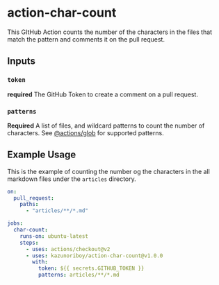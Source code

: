 # action-char-count

This GItHub Action counts the number of the characters in the files that match the pattern and comments it on the pull request.

## Inputs

### `token`

**required** The GitHub Token to create a comment on a pull request.

### `patterns`

**Required** A list of files, and wildcard patterns to count the number of characters. See [@actions/glob](https://github.com/actions/toolkit/tree/master/packages/glob) for supported patterns.

## Example Usage

This is the example of counting the number og the characters in the all markdown files under the `articles` directory.

```yaml
on:
  pull_request:
    paths:
      - "articles/**/*.md"

jobs:
  char-count:
    runs-on: ubuntu-latest
    steps:
      - uses: actions/checkout@v2
      - uses: kazunoriboy/action-char-count@v1.0.0
        with:
          token: ${{ secrets.GITHUB_TOKEN }}
          patterns: articles/**/*.md
```